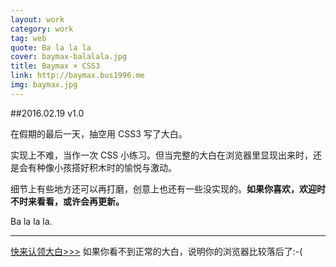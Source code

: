 ```yaml
---
layout: work
category: work
tag: web
quote: Ba la la la
cover: baymax-balalala.jpg
title: Baymax × CSS3
link: http://baymax.bus1996.me
img: baymax.jpg
---
```


##2016.02.19 v1.0

在假期的最后一天，抽空用 CSS3 写了大白。

实现上不难，当作一次 CSS 小练习。但当完整的大白在浏览器里显现出来时，还是会有种像小孩搭好积木时的愉悦与激动。

<!-- more -->

细节上有些地方还可以再打磨，创意上也还有一些没实现的。**如果你喜欢，欢迎时不时来看看，或许会再更新。**

Ba la la la.

---

[快来认领大白>>>](http://baymax.bus1996.me) 如果你看不到正常的大白，说明你的浏览器比较落后了:-(


